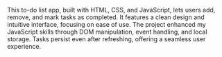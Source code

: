 This to-do list app, built with HTML, CSS, and JavaScript, lets users add, remove, and mark tasks as completed. It features a clean design and intuitive interface, focusing on ease of use. The project enhanced my JavaScript skills through DOM manipulation, event handling, and local storage. Tasks persist even after refreshing, offering a seamless user experience.
